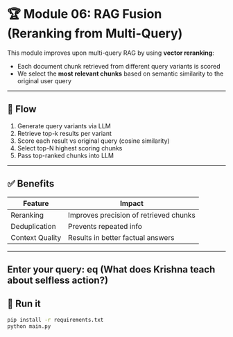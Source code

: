 # 🏆 Module 06: RAG Fusion (Reranking from Multi-Query)

This module improves upon multi-query RAG by using **vector reranking**:
- Each document chunk retrieved from different query variants is scored
- We select the **most relevant chunks** based on semantic similarity to the original user query

---

## 🔄 Flow

1. Generate query variants via LLM
2. Retrieve top-k results per variant
3. Score each result vs original query (cosine similarity)
4. Select top-N highest scoring chunks
5. Pass top-ranked chunks into LLM

---

## ✅ Benefits

| Feature | Impact |
|--------|--------|
| Reranking | Improves precision of retrieved chunks |
| Deduplication | Prevents repeated info |
| Context Quality | Results in better factual answers |

---
Enter your query: eq (What does Krishna teach about selfless action?)
---
## 🧪 Run it

```bash
pip install -r requirements.txt
python main.py
